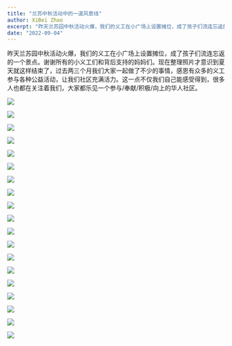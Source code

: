 ```yaml
---
title: "兰苏中秋活动中的一道风景线"
author: XiBei Zhao
excerpt: "昨天兰苏园中秋活动火爆，我们的义工在小广场上设置摊位，成了孩子们流连忘返的一个景点。谢谢所有的小义工们和背后支持的妈妈们。现在整理照片才意识到夏天就这样结束了，过去两三个月我们大家一起做了不少的事情，感恩有众多的义工参与各种公益活动，让我们社区充满活力。这一点不仅我们自己能感受得到，很多人也都在关注着我们，大家都乐见一个参与/奉献/积极/向上的华人社区。"
date: "2022-09-04"
---
```


昨天兰苏园中秋活动火爆，我们的义工在小广场上设置摊位，成了孩子们流连忘返的一个景点。谢谢所有的小义工们和背后支持的妈妈们。现在整理照片才意识到夏天就这样结束了，过去两三个月我们大家一起做了不少的事情，感恩有众多的义工参与各种公益活动，让我们社区充满活力。这一点不仅我们自己能感受得到，很多人也都在关注着我们，大家都乐见一个参与/奉献/积极/向上的华人社区。

![](https://res.cloudinary.com/dhngj18do/image/upload/f_auto,q_auto/v1/images/lan_su_mid_autummn_festival_2022_00)

![](https://res.cloudinary.com/dhngj18do/image/upload/f_auto,q_auto/v1/images/lan_su_mid_autummn_festival_2022_01)

![](https://res.cloudinary.com/dhngj18do/image/upload/f_auto,q_auto/v1/images/lan_su_mid_autummn_festival_2022_02)

![](https://res.cloudinary.com/dhngj18do/image/upload/f_auto,q_auto/v1/images/lan_su_mid_autummn_festival_2022_03)

![](https://res.cloudinary.com/dhngj18do/image/upload/f_auto,q_auto/v1/images/lan_su_mid_autummn_festival_2022_04)

![](https://res.cloudinary.com/dhngj18do/image/upload/f_auto,q_auto/v1/images/lan_su_mid_autummn_festival_2022_05)

![](https://res.cloudinary.com/dhngj18do/image/upload/f_auto,q_auto/v1/images/lan_su_mid_autummn_festival_2022_06)

![](https://res.cloudinary.com/dhngj18do/image/upload/f_auto,q_auto/v1/images/lan_su_mid_autummn_festival_2022_07)

![](https://res.cloudinary.com/dhngj18do/image/upload/f_auto,q_auto/v1/images/lan_su_mid_autummn_festival_2022_08)

![](https://res.cloudinary.com/dhngj18do/image/upload/f_auto,q_auto/v1/images/lan_su_mid_autummn_festival_2022_09)

![](https://res.cloudinary.com/dhngj18do/image/upload/f_auto,q_auto/v1/images/lan_su_mid_autummn_festival_2022_10)

![](https://res.cloudinary.com/dhngj18do/image/upload/f_auto,q_auto/v1/images/lan_su_mid_autummn_festival_2022_11)

![](https://res.cloudinary.com/dhngj18do/image/upload/f_auto,q_auto/v1/images/lan_su_mid_autummn_festival_2022_12)

![](https://res.cloudinary.com/dhngj18do/image/upload/f_auto,q_auto/v1/images/lan_su_mid_autummn_festival_2022_13)

![](https://res.cloudinary.com/dhngj18do/image/upload/f_auto,q_auto/v1/images/lan_su_mid_autummn_festival_2022_14)

![](https://res.cloudinary.com/dhngj18do/image/upload/f_auto,q_auto/v1/images/lan_su_mid_autummn_festival_2022_15)

![](https://res.cloudinary.com/dhngj18do/image/upload/f_auto,q_auto/v1/images/lan_su_mid_autummn_festival_2022_16)

![](https://res.cloudinary.com/dhngj18do/image/upload/f_auto,q_auto/v1/images/lan_su_mid_autummn_festival_2022_17)

![](https://res.cloudinary.com/dhngj18do/image/upload/f_auto,q_auto/v1/images/lan_su_mid_autummn_festival_2022_18)
